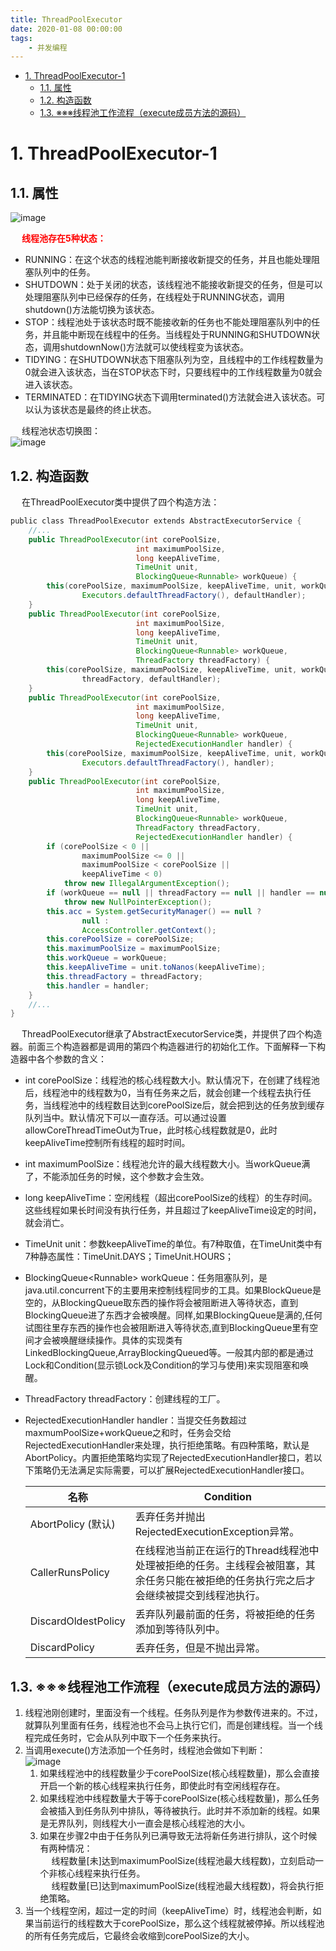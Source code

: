 ```yaml
---
title: ThreadPoolExecutor
date: 2020-01-08 00:00:00
tags:
    - 并发编程
---
```

<!-- TOC -->

- [1. ThreadPoolExecutor-1](#1-threadpoolexecutor-1)
    - [1.1. 属性](#11-属性)
    - [1.2. 构造函数](#12-构造函数)
    - [1.3. ※※※线程池工作流程（execute成员方法的源码）](#13-※※※线程池工作流程execute成员方法的源码)

<!-- /TOC -->


# 1. ThreadPoolExecutor-1
<!--
https://mp.weixin.qq.com/s/0OsdfR3nmZTETw4p6B1dSA
https://mp.weixin.qq.com/s/why85dCrH8ej2wPA08e3nA
https://mp.weixin.qq.com/s/b9zF6jcZQn6wdjzo8C-TmA
-->

## 1.1. 属性  
![image](https://gitee.com/wt1814/pic-host/raw/master/images/java/concurrent/threadPool-3.png) 
 
&emsp; **<font color = "red">线程池存在5种状态：</font>**  

* RUNNING：在这个状态的线程池能判断接收新提交的任务，并且也能处理阻塞队列中的任务。  
* SHUTDOWN：处于关闭的状态，该线程池不能接收新提交的任务，但是可以处理阻塞队列中已经保存的任务，在线程处于RUNNING状态，调用shutdown()方法能切换为该状态。  
* STOP：线程池处于该状态时既不能接收新的任务也不能处理阻塞队列中的任务，并且能中断现在线程中的任务。当线程处于RUNNING和SHUTDOWN状态，调用shutdownNow()方法就可以使线程变为该状态。  
* TIDYING：在SHUTDOWN状态下阻塞队列为空，且线程中的工作线程数量为0就会进入该状态，当在STOP状态下时，只要线程中的工作线程数量为0就会进入该状态。  
* TERMINATED：在TIDYING状态下调用terminated()方法就会进入该状态。可以认为该状态是最终的终止状态。  

&emsp; 线程池状态切换图：  
![image](https://gitee.com/wt1814/pic-host/raw/master/images/java/concurrent/threadPool-4.png)  

## 1.2. 构造函数  
&emsp; 在ThreadPoolExecutor类中提供了四个构造方法：   

```java
public class ThreadPoolExecutor extends AbstractExecutorService {
    //...  
    public ThreadPoolExecutor(int corePoolSize,
                            int maximumPoolSize,
                            long keepAliveTime,
                            TimeUnit unit,
                            BlockingQueue<Runnable> workQueue) {
        this(corePoolSize, maximumPoolSize, keepAliveTime, unit, workQueue,
                Executors.defaultThreadFactory(), defaultHandler);
    }
    public ThreadPoolExecutor(int corePoolSize,
                            int maximumPoolSize,
                            long keepAliveTime,
                            TimeUnit unit,
                            BlockingQueue<Runnable> workQueue,
                            ThreadFactory threadFactory) {
        this(corePoolSize, maximumPoolSize, keepAliveTime, unit, workQueue,
                threadFactory, defaultHandler);
    }
    public ThreadPoolExecutor(int corePoolSize,
                            int maximumPoolSize,
                            long keepAliveTime,
                            TimeUnit unit,
                            BlockingQueue<Runnable> workQueue,
                            RejectedExecutionHandler handler) {
        this(corePoolSize, maximumPoolSize, keepAliveTime, unit, workQueue,
                Executors.defaultThreadFactory(), handler);
    }
    public ThreadPoolExecutor(int corePoolSize,
                            int maximumPoolSize,
                            long keepAliveTime,
                            TimeUnit unit,
                            BlockingQueue<Runnable> workQueue,
                            ThreadFactory threadFactory,
                            RejectedExecutionHandler handler) {
        if (corePoolSize < 0 ||
                maximumPoolSize <= 0 ||
                maximumPoolSize < corePoolSize ||
                keepAliveTime < 0)
            throw new IllegalArgumentException();
        if (workQueue == null || threadFactory == null || handler == null)
            throw new NullPointerException();
        this.acc = System.getSecurityManager() == null ?
                null :
                AccessController.getContext();
        this.corePoolSize = corePoolSize;
        this.maximumPoolSize = maximumPoolSize;
        this.workQueue = workQueue;
        this.keepAliveTime = unit.toNanos(keepAliveTime);
        this.threadFactory = threadFactory;
        this.handler = handler;
    }
    //...
}
```
&emsp; ThreadPoolExecutor继承了AbstractExecutorService类，并提供了四个构造器。前面三个构造器都是调用的第四个构造器进行的初始化工作。下面解释一下构造器中各个参数的含义：  

* int  corePoolSize：线程池的核心线程数大小。默认情况下，在创建了线程池后，线程池中的线程数为0，当有任务来之后，就会创建一个线程去执行任务，当线程池中的线程数目达到corePoolSize后，就会把到达的任务放到缓存队列当中。默认情况下可以一直存活。可以通过设置allowCoreThreadTimeOut为True，此时核心线程数就是0，此时keepAliveTime控制所有线程的超时时间。  
* int  maximumPoolSize：线程池允许的最大线程数大小。当workQueue满了，不能添加任务的时候，这个参数才会生效。  
* long  keepAliveTime：空闲线程（超出corePoolSize的线程）的生存时间。这些线程如果长时间没有执行任务，并且超过了keepAliveTime设定的时间，就会消亡。  
* TimeUnit  unit：参数keepAliveTime的单位。有7种取值，在TimeUnit类中有7种静态属性：TimeUnit.DAYS；TimeUnit.HOURS；  
* BlockingQueue<Runnable\>  workQueue：任务阻塞队列，是java.util.concurrent下的主要用来控制线程同步的工具。如果BlockQueue是空的，从BlockingQueue取东西的操作将会被阻断进入等待状态，直到BlockingQueue进了东西才会被唤醒。同样,如果BlockingQueue是满的,任何试图往里存东西的操作也会被阻断进入等待状态,直到BlockingQueue里有空间才会被唤醒继续操作。具体的实现类有LinkedBlockingQueue,ArrayBlockingQueued等。一般其内部的都是通过Lock和Condition(显示锁Lock及Condition的学习与使用)来实现阻塞和唤醒。  
* ThreadFactory threadFactory：创建线程的工厂。  
* RejectedExecutionHandler  handler：当提交任务数超过maxmumPoolSize+workQueue之和时，任务会交给RejectedExecutionHandler来处理，执行拒绝策略。有四种策略，默认是AbortPolicy。内置拒绝策略均实现了RejectedExecutionHandler接口，若以下策略仍无法满足实际需要，可以扩展RejectedExecutionHandler接口。  

    | 名称 | Condition |  
    |----|----|  
    |AbortPolicy (默认)|丢弃任务并抛出RejectedExecutionException异常。| 
    |CallerRunsPolicy|在线程池当前正在运行的Thread线程池中处理被拒绝的任务。主线程会被阻塞，其余任务只能在被拒绝的任务执行完之后才会继续被提交到线程池执行。|
    |DiscardOldestPolicy|丢弃队列最前面的任务，将被拒绝的任务添加到等待队列中。|
    |DiscardPolicy|丢弃任务，但是不抛出异常。|

## 1.3. ※※※线程池工作流程（execute成员方法的源码）
1. 线程池刚创建时，里面没有一个线程。任务队列是作为参数传进来的。不过，就算队列里面有任务，线程池也不会马上执行它们，而是创建线程。当一个线程完成任务时，它会从队列中取下一个任务来执行。  
2. 当调用execute()方法添加一个任务时，线程池会做如下判断：  
![image](https://gitee.com/wt1814/pic-host/raw/master/images/java/concurrent/threadPool-5.png)  
	1. 如果线程池中的线程数量少于corePoolSize(核心线程数量)，那么会直接开启一个新的核心线程来执行任务，即使此时有空闲线程存在。   
	2. 如果线程池中线程数量大于等于corePoolSize(核心线程数量)，那么任务会被插入到任务队列中排队，等待被执行。此时并不添加新的线程。如果是无界队列，则线程大小一直会是核心线程池的大小。   
	3. 如果在步骤2中由于任务队列已满导致无法将新任务进行排队，这个时候有两种情况：  
        &emsp; 线程数量[未]达到maximumPoolSize(线程池最大线程数)，立刻启动一个非核心线程来执行任务。  
        &emsp; 线程数量[已]达到maximumPoolSize(线程池最大线程数)，将会执行拒绝策略。  
3. 当一个线程空闲，超过一定的时间（keepAliveTime）时，线程池会判断，如果当前运行的线程数大于corePoolSize，那么这个线程就被停掉。所以线程池的所有任务完成后，它最终会收缩到corePoolSize的大小。  